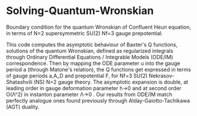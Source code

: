 # Solving-Quantum-Wronskian
Boundary condition for the quantum Wronskian of Confluent Heun equation, in terms of N=2 supersymmetric SU(2) Nf=3 gauge prepotential.

This code computes the asymptotic behaviour of Baxter's Q functions, solutions of the quantum Wronskian, defined as regularized integrals through Ordinary Differential Equations / Integrable Models (ODE/IM) correspondence. Then by mapping the ODE parameter u into the gauge period a (through Matone's relation), the Q functions get expressed in terms of gauge periods a,A_D and prepotential F, for  Nf=3 SU(2) Nekrasov-Shatashvili (NS) N=2 gauge theory. The asymptotic expansion is double, at leading order in gauge deformation parameter h->0  and at second order O(Λ^2) in instanton parameter Λ->0 .  Our results from ODE/IM match perfectly analogue ones found previously through Alday-Gaiotto-Tachikawa (AGT) duality.
